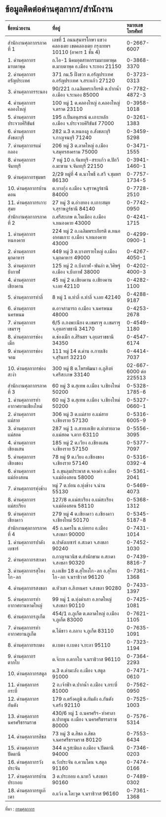 ข้อมูลติดต่อด่านศุลกากร/สำนักงาน
===

|ชื่อหน่วยงาน	              |ที่อยู่                                       |หมายเลขโทรศัพท์|
|:------------------------|:---------------------------------------------|:----------|
|สำนักงานศุลกากรภาคที่ 1	|เลขที่ 1 ถนนสุนทรโกษา แขวงคลองเตย เขตคลองเตย กรุงเทพฯ 10110 (อาคาร 1 ชั้น 4)|0-2667-6007|
|1. ด่านศุลกากรมาบตาพุด	|ถ.ไอ-1 นิคมอุตสาหกรรมมาบตาพุด ต.มาบตาพุด อ.เมือง จ.ระยอง 21150	|0-3868-3370|
|2. ด่านศุลกากรอรัญประเทศ|371 กม.5 ฝั่งขวา ต.อรัญประเทศ อ.อรัญประเทศ จ.สระแก้ว 27120|	0-3723-0313|
|3. ด่านศุลกากรระนอง|	90/221 ถ.เฉลิมพระเกียรติ ต.ปากน้ำ อ.เมือง จ.ระนอง 85000	|0-7782-4872-3|
|4. ด่านศุลกากรคลองใหญ่	|100 หมู่ 1 ต.คลองใหญ่ อ.คลองใหญ่ จ.ตราด 23110|	0-3958-1018|
|5. ด่านศุลกากรประจวบคีรีขันธ์	|195 ถ.ปิ่นอนุสรณ์ ต.เกาะหลัก อ.เมือง จ.ประจวบคีรีขันธ์ 77000	|0-3261-1383|
|6. ด่านศุลกากรสังขละบุรี	|282 ม.3 ต.หนองลู อ.สังขละบุรี จ.กาญจนบุรี 71240	|0-3459-5298|
|7. ด่านศุลกากรแม่กลอง	|206 หมู่ 3 ต.ลาดใหญ่ อ.เมือง จ.สมุทรสงคราม 75000	|0-3471-1555|
|8. ด่านศุลกากรจันทบุรี	|7 หมู่ 10 ถ.จันทบุรี-สระแก้ว ต.ปัถวี อ.มะขาม จ.จันทบุรี 22150	|0-3941-1460-1|
|9. ด่านศุลกากรชุมพร	|2/29 หมู่ที่ 4 ต.นาโพธิ์ อ.สวี จ.ชุมพร 86130	|0-7757-1734-5|
|10. ด่านศุลกากรบ้านดอน|ต.บางกุ้ง อ.เมือง จ.สุราษฎร์ธานี 84000|	0-7728-2510|
|11. ด่านศุลกากรเกาะสุมย|27 หมู่ 3 ต.อ่างทอง อ.เกาะสมุย จ.สุราษฎร์ธานี 84140|	0-7742-0950|
|สำนักงานศุลกากรภาคที่ 2|ถ.ศรีสะเกษ ต.ในเมือง อ.เมือง จ.หนองคาย 43000|	0-4241-1715|
|1. ด่านศุลกากรหนองคาย|224 หมู่ 2 ถ.เฉลิมพระเกียรติ ต.หนองกอมเกาะ อ.เมือง จ.หนองคาย 43000|	0-4299-0900-1|
|2. ด่านศุลกากรมุกดาหาร|449 หมู่ 3 ต.บางทรายใหญ่ อ.เมือง จ.มุกดาหาร 49000|	0-4267-4050-1|
|3. ด่านศุลกากรบึงกาฬ|	125 หมู่ 2 ถ.บึงกาฬ-พันลำ ต.วิศิษฐ์ อ.เมือง จ.บึงกาฬ 38000|	0-4202-4000-3|
|4. ด่านศุลกากรเชียงคาน|45 หมู่ 2 ต.เชียงคาน อ.เชียงคาน จ.เลย 42110|	0-4282-1100|
|5. ด่านศุลกากรท่าลี่|	8 หมู่ 1 ต.ท่าลี่ อ.ท่าลี่ จ.เลย 42140|	0-4288-9187|
|6. ด่านศุลกากรนครพนม|	 ต.อาจสามารถ อ.เมือง จ.นครพนม 48000	|0-4253-2678|
|7. ด่านศุลกากรเขมราฐ|	6/5 ถ.กงพะเนียง ต.เขมราฐ อ.เขมราฐ จ.อุบลราชธานี 34170	|0-4549-1180|
|8. ด่านศุลกากรช่องเม็ก|	ต.ช่องเม็ก อ.สิรินธร จ.อุบลราชธานี 34350	|0-4547-6174|
|9. ด่านศุลกากรช่องจอม|	111 หมู่ 14 ต.ด่าน อ.กาบเชิง จ.สุรินทร์ 32210	|0-4414-7037|
|10. ด่านศุลกากรช่องสะงำ|	300 หมู่ 8 ต.ไพรพัฒนา อ.ภูสิงห์ จ.ศรีสะเกษ 33140	|02-667-6000 ต่อ 225513|
|สำนักงานศุลกากรภาคที่ 3|	60 หมู่ 3 ต.สุเทพ อ.เมือง จ.เชียงใหม่ 50200	|0-5328-1785-6|
|1. ด่านศุลกากรท่าอากาศยานเชียงใหม่|	60 หมู่ 3 ต.สุเทพ อ.เมือง จ.เชียงใหม่ 50200	|0-5327-0660-1|
|2. ด่านศุลกากรแม่สาย|	306 หมู่ 3 ต.แม่สาย อ.แม่สาย จ.เชียงราย 57130	|0-5316-6005-9|
|3. ด่านศุลกากรแม่สอด|	287 หมู่ 1 ถ.สายเอเชีย ต.ท่าสายลวด อ.แม่สอด จ.ตาก 63110	|0-5556-3095|
|4. ด่านศุลกากรเชียงแสน|	185 หมู่ 2 ต.เวียง อ.เชียงแสน จ.เชียงราย 57150	|0-5377-7097|
|5. ด่านศุลกากรเชียงของ|	78 หมู่ 9 ต.เวียง อ.เชียงของ จ.เชียงราย 57140	|0-5316-0392-4|
|6. ด่านศุลกากรแม่ฮ่องสอน|	1 ถ.ขุนลุมประพาส ต.จองคำ อ.เมือง จ.แม่ฮ่องสอน 58000	|0-5361-2041|
|7. ด่านศุลกากรทุ่งช้าง|	หมู่ 7 ต.ปอน อ.ทุ่งช้าง จ.น่าน 55130	|0-5469-4073|
|8. ด่านศุลกากรแม่สะเรียง|	127/8 ต.แม่สะเรียง อ.แม่สะเรียง จ.แม่ฮ่องสอน 58110	|0-5368-1312|
|9. ด่านศุลกากรเชียงดาว|	279 หมู่ 4 ต.เชียงดาว อ.เชียงดาว จ.เชียงใหม่ 50170	|0-5345-5187-8|
|สำนักงานศุลกากรภาคที่ 4|	45 ถ.นครใน ต.บ่อยาง อ.เมือง จ.สงขลา 90000	|0-7431-1014|
|1. ด่านศุลกากรปาดังเบซาร์	|ต.ปาดังเบซาร์ อ.สะเดา จ.สงขลา 90240	|0-7452-1030|
|2. ด่านศุลกากรสะเดา|	ถ.กาญจนวนิช ต.สำนักขาม อ.สะเดา จ.สงขลา 90320	|0-7439-8816-7|
|3. ด่านศุลกากรสุไหงโก-ลก	|ถ.เอเชีย 18 ต.สุไหงโก-ลก อ.สุไหงโก-ลก จ.นราธิวาส 96120	|0-7361-1368|
|4. ด่านศุลกากรสงขลา|	ต.หัวเขา อ.สิงหนคร จ.สงขลา 90280	|0-7433-1397|
|5. ด่านศุลกากรท่าอากาศยานหาดใหญ่|	99 หมู่ 1 ต.ทุ่งตำเสา อ.หาดใหญ่ จ.สงขลา 90110	|0-7425-1081|
|6. ด่านศุลกากรภูเก็ต|	454/1 ถ.ภูเก็ต ต.ตลาดใหญ่ อ.เมือง จ.ภูเก็ต 83000|	0-7621-1105|
|7. ด่านศุลกากรท่าอากาศยานภูเก็ต	|ต.ไม้ขาว อ.ถลาง จ.ภูเก็ต 83110|	0-7635-1091|
|8. ด่านศุลกากรเบตง	|ต.เบตง อ.เบตง จ.ยะลา 95110	|0-7323-1194|
|9. ด่านศุลกากรตากใบ|	ต.จ๊ะเห อ.ตากใบ จ.นราธิวาส 96110	|0-7364-2293|
|10. ด่านศุลกากรสตูล|	ม.3 ต.ตำมะลัง อ.เมือง จ.สตูล 91000	|0-7471-0610|
|11. ด่านศุลกากรกระบี่|	2 ถ.เจ้าฟ้า ต.ปากน้ำ อ.เมือง จ.กระบี่ 81000	|0-7562-0950|
|12. ด่านศุลกากรกันตัง|	179 ถ.ตรังคภูมิ ต.กันตัง อ.กันตัง จ.ตรัง 92110	|0-7525-1003|
|13. ด่านศุลกากรนครศรีธรรมราช|	430/6 หมู่ 1 ถ.นครศรีฯ-ท่าศาลา ต.ปากพูน อ.เมือง จ.นครศรีธรรมราช 80000	|0-7576-5314|
|14. ด่านศุลกากรสิชล	|73 หมู่ 3 ต.สิชล อ.สิชล จ.นครศรีธรรมราช 80120	|0-7553-6434|
|15. ด่านศุลกากรปัตตานี|	344 ต.รูสะมิแล อ.เมือง จ.ปัตตานี 94000	|0-7346-0203|
|16. ด่านศุลกากรวังประจัน|	ต.วังประจัน อ.ควนโดน จ.สตูล 91160	|0-7474-0166|
|17. ด่านศุลกากรบ้านประกอบ|	3 ต.ประกอบ อ.นาทวี จ.สงขลา 90160	|0-7489-0302|
|18. ด่านศุลกากรบูเก๊ะตา|	อ.แว้ง ต.โละจูด จ.นราธิวาส 96160	|0-7361-1368|

ที่มา : [กรมศุลกากร](http://www.customs.go.th/list_multi_tab.php?link=list_abstract_tb_simple.php&ini_content=absdb_customs_house_contact&ini_menu=menu_about_160421_01&left_menu=menu_about_160421_01_161003_02&ini_tab=menu_about_160421_01_161003_02&tab=menu_about_160421_01_161003_02_161003_03&&tab=menu_about_160421_01_161003_02_161003_03&xleft_menu=menu_about_160421_01_161003_02_161003_03)
<!--stackedit_data:
eyJoaXN0b3J5IjpbMTYwNDU1ODIzNywtMjEyMjM1NzIwOF19
-->